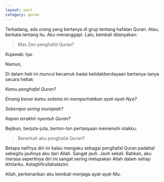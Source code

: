 ```yaml
---
layout: post
category: quran
---
```


Terkadang, ada orang yang bertanya di grup tentang hafalan Quran. Atau, berkata tentang itu. Aku menanggapi. Lalu, kembali ditanyakan:

> Mas Zen penghafal Quran?

Kujawab: Iya.

Namun,

Di dalam hati ini muncul kecamuk badai ketidakberdayaan bertanya-tanya secara hebat:

_Kamu penghafal Quran?_

_Emang benar kamu selama ini memperhatikan ayat-ayat-Nya?_

_Seberapa sering murajaah?_

_Kapan terakhir nyentuh Quran?_

Bejibun, berjuta-juta, berton-ton pertanyaan memenuhi otakku:

> Benarkah aku penghafal Quran?

Betapa naifnya diri ini kalau mengaku sebagai penghafal Quran padahal sebegitu jauhnya aku dari Allah. Sangat jauh. Jauh sekali. Bahkan, aku merasa sepertinya diri ini sangat sering melupakan Allah dalam setiap ikhtiarku. Astaghfirullahalazim.

Allah, perkenankan aku kembali menjaga ayat-ayat-Mu.